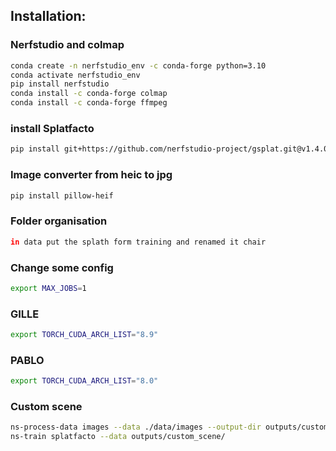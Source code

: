 ## Installation:

### Nerfstudio and colmap
```bash 
conda create -n nerfstudio_env -c conda-forge python=3.10
conda activate nerfstudio_env
pip install nerfstudio
conda install -c conda-forge colmap
conda install -c conda-forge ffmpeg
```
### install Splatfacto
```bash 
pip install git+https://github.com/nerfstudio-project/gsplat.git@v1.4.0
```

### Image converter from heic to jpg
```bash 
pip install pillow-heif
```

### Folder organisation
```bash 
in data put the splath form training and renamed it chair
```

### Change some config
```bash 
export MAX_JOBS=1
```

### GILLE
```bash
export TORCH_CUDA_ARCH_LIST="8.9"
```

### PABLO
```bash
export TORCH_CUDA_ARCH_LIST="8.0"
```

### Custom scene
```bash
ns-process-data images --data ./data/images --output-dir outputs/custom_scene
ns-train splatfacto --data outputs/custom_scene/
```





